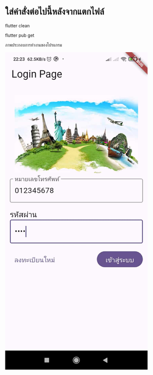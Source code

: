 # ใส่คำสั่งต่อไปนี้หลังจากแตกไฟล์
flutter clean  

flutter pub get

ภาพประกอบการทำงานของโปรแกรม  

![Login](assets/images/login.jpg)
